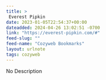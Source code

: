 ```yaml
---
title: > 
 Everest Pipkin
date: 2023-01-05T22:54:37+00:00
dateadded: 2024-04-26 13:02:51 -0700
link: "https://everest-pipkin.com/#"
feed-slug: ""
feed-name: "Cozyweb Bookmarks"
layout: urlnote
tags: cozyweb
--- 
```

No Description
 <!-- end excerpt --> 
